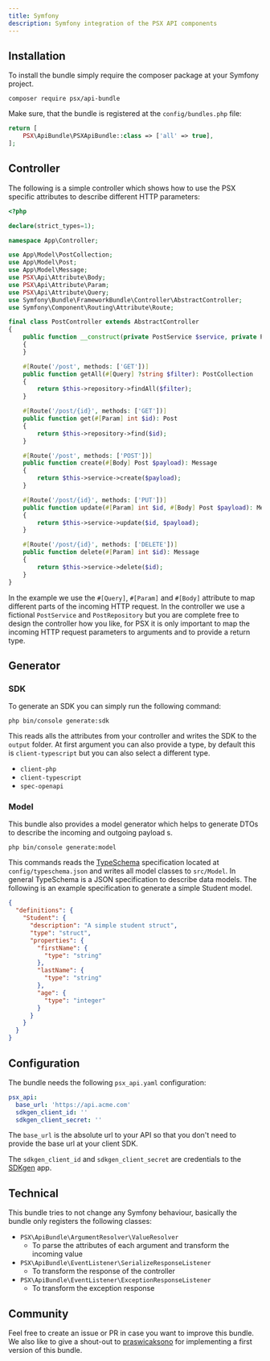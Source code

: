 ```yaml
---
title: Symfony
description: Symfony integration of the PSX API components
---
```


## Installation

To install the bundle simply require the composer package at your Symfony project.

```
composer require psx/api-bundle
```

Make sure, that the bundle is registered at the `config/bundles.php` file:

```php
return [
    PSX\ApiBundle\PSXApiBundle::class => ['all' => true],
];
```

## Controller

The following is a simple controller which shows how to use the PSX specific attributes to describe
different HTTP parameters:

```php
<?php

declare(strict_types=1);

namespace App\Controller;

use App\Model\PostCollection;
use App\Model\Post;
use App\Model\Message;
use PSX\Api\Attribute\Body;
use PSX\Api\Attribute\Param;
use PSX\Api\Attribute\Query;
use Symfony\Bundle\FrameworkBundle\Controller\AbstractController;
use Symfony\Component\Routing\Attribute\Route;

final class PostController extends AbstractController
{
    public function __construct(private PostService $service, private PostRepository $repository)
    {
    }

    #[Route('/post', methods: ['GET'])]
    public function getAll(#[Query] ?string $filter): PostCollection
    {
        return $this->repository->findAll($filter);
    }

    #[Route('/post/{id}', methods: ['GET'])]
    public function get(#[Param] int $id): Post
    {
        return $this->repository->find($id);
    }

    #[Route('/post', methods: ['POST'])]
    public function create(#[Body] Post $payload): Message
    {
        return $this->service->create($payload);
    }

    #[Route('/post/{id}', methods: ['PUT'])]
    public function update(#[Param] int $id, #[Body] Post $payload): Message
    {
        return $this->service->update($id, $payload);
    }

    #[Route('/post/{id}', methods: ['DELETE'])]
    public function delete(#[Param] int $id): Message
    {
        return $this->service->delete($id);
    }
}
```

In the example we use the `#[Query]`, `#[Param]` and `#[Body]` attribute to map different parts of
the incoming HTTP request. In the controller we use a fictional `PostService` and `PostRepository`
but you are complete free to design the controller how you like, for PSX it is only important to map
the incoming HTTP request parameters to arguments and to provide a return type.

## Generator

### SDK

To generate an SDK you can simply run the following command:

```
php bin/console generate:sdk
```

This reads alls the attributes from your controller and writes the SDK to the `output` folder.
At first argument you can also provide a type, by default this is `client-typescript` but you can also
select a different type.

* `client-php`
* `client-typescript`
* `spec-openapi`

### Model

This bundle also provides a model generator which helps to generate DTOs to describe the
incoming and outgoing payload s.

```
php bin/console generate:model
```

This commands reads the [TypeSchema](https://typeschema.org/) specification located at `config/typeschema.json`
and writes all model classes to `src/Model`. In general TypeSchema is a JSON specification to describe data models.
The following is an example specification to generate a simple Student model.

```json
{
  "definitions": {
    "Student": {
      "description": "A simple student struct",
      "type": "struct",
      "properties": {
        "firstName": {
          "type": "string"
        },
        "lastName": {
          "type": "string"
        },
        "age": {
          "type": "integer"
        }
      }
    }
  }
}
```

## Configuration

The bundle needs the following `psx_api.yaml` configuration:

```yaml
psx_api:
  base_url: 'https://api.acme.com'
  sdkgen_client_id: ''
  sdkgen_client_secret: ''
```

The `base_url` is the absolute url to your API so that you don't need to provide the
base url at your client SDK.

The `sdkgen_client_id` and `sdkgen_client_secret` are credentials to the [SDKgen](https://sdkgen.app/) app.

## Technical

This bundle tries to not change any Symfony behaviour, basically the bundle only
registers the following classes:

* `PSX\ApiBundle\ArgumentResolver\ValueResolver`
  * To parse the attributes of each argument and transform the incoming value
* `PSX\ApiBundle\EventListener\SerializeResponseListener`
  * To transform the response of the controller
* `PSX\ApiBundle\EventListener\ExceptionResponseListener`
  * To transform the exception response

## Community

Feel free to create an issue or PR in case you want to improve this bundle. We also like to give a
shout-out to [praswicaksono](https://github.com/praswicaksono/typeapi-bundle) for implementing a
first version of this bundle.
